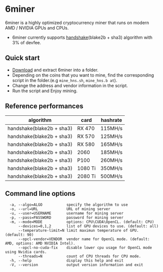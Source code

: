 # 6miner

6miner is a highly optimized cryptocurrency miner that runs on modern AMD / NVIDIA GPUs and CPUs. 
* 6miner currently supports [handshake](https://handshake.org/)(blake2b + sha3) algorithm with 3% of devfee.

## Quick start
* [Download](https://github.com/6block/6miner/releases/latest) and extract 6miner into a folder.
* Depending on the coins that you want to mine, find the corresponding script in the folder.(e.g `mine_hns.sh`, `mine_hns.b at`).
* Change the address and vendor information in the script.
* Run the script and Enjoy mining.

## Reference performances
| algorithm | card | hashrate | 
| --- | --- | --- |
| handshake(blake2b + sha3) | RX 470 | 115MH/s |
| handshake(blake2b + sha3) | RX 570 | 125MH/s |
| handshake(blake2b + sha3) | RX 580 | 165MH/s |
| handshake(blake2b + sha3) | 2060 | 185MH/s |
| handshake(blake2b + sha3) | P100 | 260MH/s |
| handshake(blake2b + sha3) | 1080 Ti | 350MH/s |
| handshake(blake2b + sha3) | 2080 Ti | 500MH/s |



## Command line options
```
  -a, --algo=ALGO           specify the algorithm to use
  -o, --url=URL             URL of mining server
  -u, --user=USERNAME       username for mining server
  -p, --pass=PASSWORD       password for mining server
  -m, --mode=MODE           options: CPU\CUDA\OpenCL. (default: CPU)
      --devices=0,1,2       list of GPU devices to use. (default: all)
      --temperature-limit=N limit maximun temperature of GPU. (default: 90)
      --opcl-vendor=VENDOR  vendor name for OpenCL mode. (default: AMD, options: AMD NVIDIA Intel).
      --opcl-no-cuda-fix    disable lower cpu usage for OpenCL mode using Nvidia cards.
      --threads=N           count of CPU threads for CPU mode.
  -h, --help                display this help and exit
  -V, --version             output version information and exit
```
